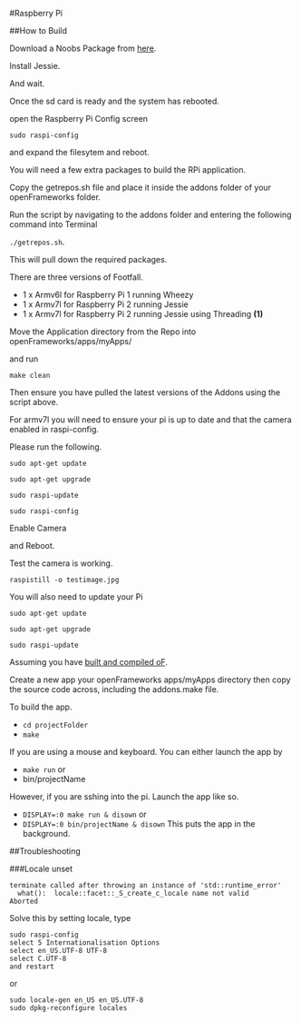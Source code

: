 #Raspberry Pi


##How to Build

Download a Noobs Package from [here](https://www.raspberrypi.org/downloads/noobs/).

Install Jessie.

And wait.

Once the sd card is ready and the system has rebooted.

open the Raspberry Pi Config screen

````sudo raspi-config````

and expand the filesytem and reboot.

You will need a few extra packages to build the RPi application.

Copy the getrepos.sh file and place it inside the addons folder of your openFrameworks folder. 

Run the script by navigating to the addons folder and entering the following command into Terminal 

`./getrepos.sh`. 

This will pull down the required packages.

There are three versions of Footfall.

* 1 x Armv6l for Raspberry Pi 1 running Wheezy
* 1 x Armv7l for Raspberry Pi 2 running Jessie
* 1 x Armv7l for Raspberry Pi 2 running Jessie using Threading **(1)**

Move the Application directory from the Repo into openFrameworks/apps/myApps/

and run 

`make clean`

Then ensure you have pulled the latest versions of the Addons using the script above.

For armv7l you will need to ensure your pi is up to date and that the camera enabled in raspi-config.

Please run the following.

`sudo apt-get update`

`sudo apt-get upgrade`

`sudo raspi-update`

`sudo raspi-config`

Enable Camera

and Reboot.

Test the camera is working. 

```raspistill -o testimage.jpg```

You will also need to update your Pi

`sudo apt-get update`

`sudo apt-get upgrade`

`sudo raspi-update`

Assuming you have [built and compiled oF](http://forum.openframeworks.cc/t/raspberry-pi-2-setup-guide/18690).

Create a new app your openFrameworks apps/myApps directory then copy the source code across, including the addons.make file.

To build the app.

* ```cd projectFolder```
* ```make```

If you are using a mouse and keyboard.
You can either launch the app by
* ```make run```
or
* bin/projectName

However, if you are sshing into the pi.
Launch the app like so.

* ```DISPLAY=:0 make run & disown```
or
* ```DISPLAY=:0 bin/projectName & disown```
This puts the app in the background.


##Troubleshooting

###Locale unset
```
terminate called after throwing an instance of 'std::runtime_error'
  what():  locale::facet::_S_create_c_locale name not valid
Aborted
```
Solve this by setting locale, type 
```
sudo raspi-config
select 5 Internationalisation Options
select en_US.UTF-8 UTF-8
select C.UTF-8
and restart
```
or
```
sudo locale-gen en_US en_US.UTF-8
sudo dpkg-reconfigure locales
```